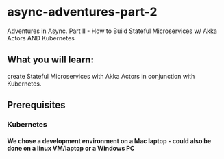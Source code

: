 # async-adventures-part-2
Adventures in Async. Part II - How to Build Stateful Microservices w/ Akka Actors AND Kubernetes

## What you will learn:
create Stateful Microservices with Akka Actors in conjunction with Kubernetes.

## Prerequisites

### Kubernetes 
#### We chose a development environment on a Mac laptop  - could also be done on a linux VM/laptop or a Windows PC



